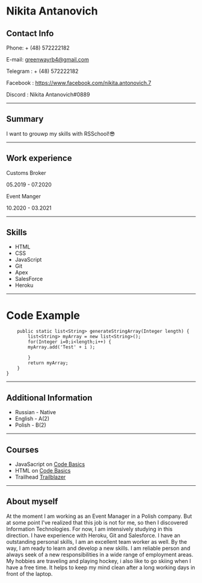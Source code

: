 # Nikita Antanovich
 
 ## Contact Info

 Phone: + (48) 572222182
 
 E-mail: greenwayrb4@gmail.com
 
 Telegram : + (48) 572222182

 Facebook : https://www.facebook.com/nikita.antonovich.7

 Discord : Nikita Antanovich#0889

***

## Summary

I want to grouwp my skills with RSSchool!😎

***

## Work experience 

 Customs Broker

 05.2019 - 07.2020

Event Manger

10.2020 - 03.2021

***

## Skills
- HTML
- CSS
- JavaScript
- Git
- Apex
- SalesForce
- Heroku

***

# Code Example

```public class StringArrayTest {
    public static list<String> generateStringArray(Integer length) {
        list<String> myArray = new list<String>();
        for(Integer i=0;i<length;i++) { 
        myArray.add('Test' + i );
        
        }
        return myArray;
    }
}
```

***

## Additional  Information

 - Russian - Native
 - English - A(2)
 - Polish - B(2)

 ***

 ## Courses
 
 - JavaSacript on [Code Basics](https://ru.code-basics.com/languages/javascript)
 - HTML on [Code Basics](https://ru.code-basics.com/languages/htm)
 - Trailhead [Trailblazer](https://trailblazer.me/id?lang=en_US)

 ***

## About myself

At the moment I am working as an Event Manager in a Polish company.
But at some point I've realized that this job is not for me, so then I discovered Information Technologies.
For now, I am intensively studying in this direction. I have experience with Heroku, Git and Salesforce.
I have an outstanding personal skills, I am an excellent team worker as well.
By the way, I am ready to learn and develop a new skills.
I am reliable person and always seek of a new responsibilities in a wide range of employment areas.
My hobbies are traveling and playing hockey, i also like to go skiing when I have a free time. It helps to keep my mind clean after a long working days in front of the laptop.

